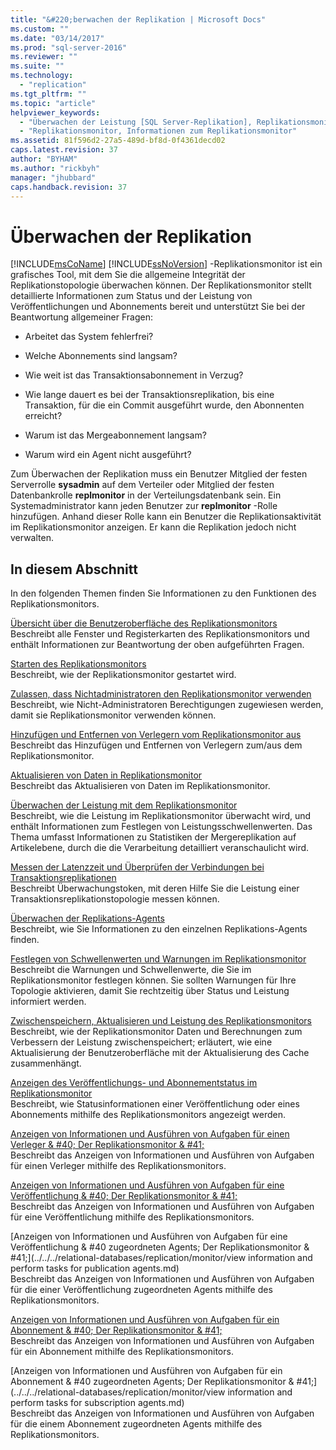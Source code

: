 ```yaml
---
title: "&#220;berwachen der Replikation | Microsoft Docs"
ms.custom: ""
ms.date: "03/14/2017"
ms.prod: "sql-server-2016"
ms.reviewer: ""
ms.suite: ""
ms.technology: 
  - "replication"
ms.tgt_pltfrm: ""
ms.topic: "article"
helpviewer_keywords: 
  - "Überwachen der Leistung [SQL Server-Replikation], Replikationsmonitor"
  - "Replikationsmonitor, Informationen zum Replikationsmonitor"
ms.assetid: 81f596d2-27a5-489d-bf8d-0f4361decd02
caps.latest.revision: 37
author: "BYHAM"
ms.author: "rickbyh"
manager: "jhubbard"
caps.handback.revision: 37
---
```

# &#220;berwachen der Replikation
  [!INCLUDE[msCoName](../../../includes/msconame-md.md)] [!INCLUDE[ssNoVersion](../../../includes/ssnoversion-md.md)] -Replikationsmonitor ist ein grafisches Tool, mit dem Sie die allgemeine Integrität der Replikationstopologie überwachen können. Der Replikationsmonitor stellt detaillierte Informationen zum Status und der Leistung von Veröffentlichungen und Abonnements bereit und unterstützt Sie bei der Beantwortung allgemeiner Fragen:  
  
-   Arbeitet das System fehlerfrei?  
  
-   Welche Abonnements sind langsam?  
  
-   Wie weit ist das Transaktionsabonnement in Verzug?  
  
-   Wie lange dauert es bei der Transaktionsreplikation, bis eine Transaktion, für die ein Commit ausgeführt wurde, den Abonnenten erreicht?  
  
-   Warum ist das Mergeabonnement langsam?  
  
-   Warum wird ein Agent nicht ausgeführt?  
  
 Zum Überwachen der Replikation muss ein Benutzer Mitglied der festen Serverrolle **sysadmin** auf dem Verteiler oder Mitglied der festen Datenbankrolle **replmonitor** in der Verteilungsdatenbank sein. Ein Systemadministrator kann jeden Benutzer zur **replmonitor** -Rolle hinzufügen. Anhand dieser Rolle kann ein Benutzer die Replikationsaktivität im Replikationsmonitor anzeigen. Er kann die Replikation jedoch nicht verwalten.  
  
## In diesem Abschnitt  
 In den folgenden Themen finden Sie Informationen zu den Funktionen des Replikationsmonitors.  
  
 [Übersicht über die Benutzeroberfläche des Replikationsmonitors](../../../relational-databases/replication/monitor/overview-of-the-replication-monitor-interface.md)  
 Beschreibt alle Fenster und Registerkarten des Replikationsmonitors und enthält Informationen zur Beantwortung der oben aufgeführten Fragen.  
  
 [Starten des Replikationsmonitors](../../../relational-databases/replication/monitor/start-the-replication-monitor.md)  
 Beschreibt, wie der Replikationsmonitor gestartet wird.  
  
 [Zulassen, dass Nichtadministratoren den Replikationsmonitor verwenden](../../../relational-databases/replication/monitor/allow-non-administrators-to-use-replication-monitor.md)  
 Beschreibt, wie Nicht-Administratoren Berechtigungen zugewiesen werden, damit sie Replikationsmonitor verwenden können.  
  
 [Hinzufügen und Entfernen von Verlegern vom Replikationsmonitor aus](../../../relational-databases/replication/monitor/add-and-remove-publishers-from-replication-monitor.md)  
 Beschreibt das Hinzufügen und Entfernen von Verlegern zum/aus dem Replikationsmonitor.  
  
 [Aktualisieren von Daten in Replikationsmonitor](../../../relational-databases/replication/monitor/refresh-data-in-replication-monitor.md)  
 Beschreibt das Aktualisieren von Daten im Replikationsmonitor.  
  
 [Überwachen der Leistung mit dem Replikationsmonitor](../../../relational-databases/replication/monitor/monitor-performance-with-replication-monitor.md)  
 Beschreibt, wie die Leistung im Replikationsmonitor überwacht wird, und enthält Informationen zum Festlegen von Leistungsschwellenwerten. Das Thema umfasst Informationen zu Statistiken der Mergereplikation auf Artikelebene, durch die die Verarbeitung detailliert veranschaulicht wird.  
  
 [Messen der Latenzzeit und Überprüfen der Verbindungen bei Transaktionsreplikationen](../../../relational-databases/replication/monitor/measure-latency-and-validate-connections-for-transactional-replication.md)  
 Beschreibt Überwachungstoken, mit deren Hilfe Sie die Leistung einer Transaktionsreplikationstopologie messen können.  
  
 [Überwachen der Replikations-Agents](../../../relational-databases/replication/monitor/monitor-replication-agents.md)  
 Beschreibt, wie Sie Informationen zu den einzelnen Replikations-Agents finden.  
  
 [Festlegen von Schwellenwerten und Warnungen im Replikationsmonitor](../../../relational-databases/replication/monitor/set-thresholds-and-warnings-in-replication-monitor.md)  
 Beschreibt die Warnungen und Schwellenwerte, die Sie im Replikationsmonitor festlegen können. Sie sollten Warnungen für Ihre Topologie aktivieren, damit Sie rechtzeitig über Status und Leistung informiert werden.  
  
 [Zwischenspeichern, Aktualisieren und Leistung des Replikationsmonitors](../../../relational-databases/replication/monitor/caching-refresh-and-replication-monitor-performance.md)  
 Beschreibt, wie der Replikationsmonitor Daten und Berechnungen zum Verbessern der Leistung zwischenspeichert; erläutert, wie eine Aktualisierung der Benutzeroberfläche mit der Aktualisierung des Cache zusammenhängt.  
  
 [Anzeigen des Veröffentlichungs- und Abonnementstatus im Replikationsmonitor](../../../relational-databases/replication/monitor/view-publication-and-subscription-status-in-replication-monitor.md)  
 Beschreibt, wie Statusinformationen einer Veröffentlichung oder eines Abonnements mithilfe des Replikationsmonitors angezeigt werden.  
  
 [Anzeigen von Informationen und Ausführen von Aufgaben für einen Verleger & #40; Der Replikationsmonitor & #41;](../../../relational-databases/replication/monitor/view-information-and-perform-tasks-for-a-publisher-replication-monitor.md)  
 Beschreibt das Anzeigen von Informationen und Ausführen von Aufgaben für einen Verleger mithilfe des Replikationsmonitors.  
  
 [Anzeigen von Informationen und Ausführen von Aufgaben für eine Veröffentlichung & #40; Der Replikationsmonitor & #41;](../../../relational-databases/replication/monitor/view-information-and-perform-tasks-for-a-publication-replication-monitor.md)  
 Beschreibt das Anzeigen von Informationen und Ausführen von Aufgaben für eine Veröffentlichung mithilfe des Replikationsmonitors.  
  
 [Anzeigen von Informationen und Ausführen von Aufgaben für eine Veröffentlichung & #40 zugeordneten Agents; Der Replikationsmonitor & #41;](../../../relational-databases/replication/monitor/view information and perform tasks for publication agents.md)  
 Beschreibt das Anzeigen von Informationen und Ausführen von Aufgaben für die einer Veröffentlichung zugeordneten Agents mithilfe des Replikationsmonitors.  
  
 [Anzeigen von Informationen und Ausführen von Aufgaben für ein Abonnement & #40; Der Replikationsmonitor & #41;](../../../relational-databases/replication/monitor/view-information-and-perform-tasks-for-a-subscription-replication-monitor.md)  
 Beschreibt das Anzeigen von Informationen und Ausführen von Aufgaben für ein Abonnement mithilfe des Replikationsmonitors.  
  
 [Anzeigen von Informationen und Ausführen von Aufgaben für ein Abonnement & #40 zugeordneten Agents; Der Replikationsmonitor & #41;](../../../relational-databases/replication/monitor/view information and perform tasks for subscription agents.md)  
 Beschreibt das Anzeigen von Informationen und Ausführen von Aufgaben für die einem Abonnement zugeordneten Agents mithilfe des Replikationsmonitors.  
  
  